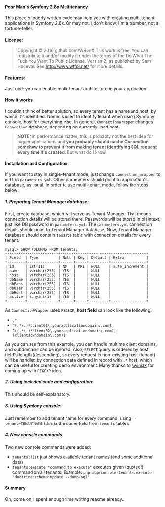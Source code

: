 #### Poor Man's Symfony 2.8x Multitenancy

This piece of poorly written code may help you with creating multi-tenant applications in Symfony 2.8x. Or may not. I don't know, I'm a plumber, not a fortune-teller.


#### License:

> Copyright © 2016 github.com/WRonX
This work is free. You can redistribute it and/or modify it under the terms of the Do What The Fuck You Want To Public License, Version 2, as published by Sam Hocevar. See http://www.wtfpl.net/ for more details.


#### Features:

Just one: you can enable multi-tenant architecture in your application.


#### How it works

I couldn't think of better solution, so every tenant has a name and host, by which it's identified. Name is used to identify tenant when using Symfony console, host for everything else. In general, `ConnectionWrapper` changes `Connection` database, depending on currently used host.
> **NOTE:** In performance matter, this is probably not the best idea for bigger applications and **you probably should cache Connection somehow to prevent it from making tenant identifying SQL request every time it's created.** But what do I know.


#### Installation and Configuration:

If you want to stay in single-tenant mode, just change `connection_wrapper` to `null` in `parameters.yml`. Other parameters should point to application's database, as usual.
In order to use multi-tenant mode, follow the steps below:

##### 1. Preparing Tenant Manager database:

First, create database, which will serve as Tenant Manager. That means connection details will be stored there. Passwords will be stored in plaintext, just like DB password in `parameters.yml`. The `parameters.yml` connection details should point to Tenant Manager database.
Now, Tenant Manager database should contain `tenants` table with connection details for every tenant:

```
mysql> SHOW COLUMNS FROM tenants;
+--------+--------------+------+-----+---------+----------------+
| Field  | Type         | Null | Key | Default | Extra          |
+--------+--------------+------+-----+---------+----------------+
| id     | int(11)      | NO   | PRI | NULL    | auto_increment |
| name   | varchar(255) | YES  |     | NULL    |                |
| host   | varchar(255) | YES  |     | NULL    |                |
| dbName | varchar(255) | YES  |     | NULL    |                |
| dbPass | varchar(255) | YES  |     | NULL    |                |
| dbUser | varchar(255) | YES  |     | NULL    |                |
| dbHost | varchar(255) | YES  |     | NULL    |                |
| active | tinyint(1)   | YES  |     | NULL    |                |
+--------+--------------+------+-----+---------+----------------+
```

As `ConnectionWrapper` uses `REGEXP`, **host field** can look like the following:
* `.*`
* `^(.*\.)*client01\.yourapplicationdomain\.com$`
* `^((.*\.)*client02\.yourapplicationdomain\.com)|(clientsowndomain\.com)$`

As you can see from this example, you can handle multime client domains, and subdomains can be ignored. Also, `SELECT` query is ordered by host field's length (descending), so every request to non-existing host (tenant) will be handled by connection data defined in record with `.*` host, which can be useful for creating demo environment.
Many thanks to [swiniak](https://github.com/swiniak/) for coming up with `REGEXP` idea.

##### 2. Using included code and configuration:

This should be self-explanatory.

##### 3. Using Symfony console:

Just remember to add tenant name for every command, using `--tenant=TENANTNAME` (this is the *name* field from `tenants` table).

##### 4. New console commands

Two new console commands were added:

* `tenants:list` just shows available tenant names (and some additional data)
* `tenants:execute "command to execute"` executes given (quoted!) command on all tenants. Example: `php app/console tenants:execute "doctrine:schema:update --dump-sql"`

#### Summary

Oh, come on, I spent enough time writing readme already...

